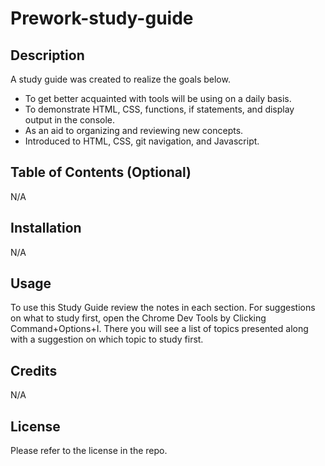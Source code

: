 # Prework-study-guide

## Description

A study guide was created to realize the goals below.

- To get better acquainted with tools will be using on a daily basis.
- To demonstrate HTML, CSS, functions, if statements, and display  
  output in the console.
- As an aid to organizing and reviewing new concepts.
- Introduced to HTML, CSS, git navigation, and Javascript.

## Table of Contents (Optional)

N/A

## Installation

N/A

## Usage

To use this Study Guide review the notes in each section. For suggestions on what to study first, open the Chrome Dev Tools by Clicking Command+Options+I. There you will see a list of topics presented along with a suggestion on which topic to study first.

## Credits

N/A

## License

Please refer to the license in the repo.
